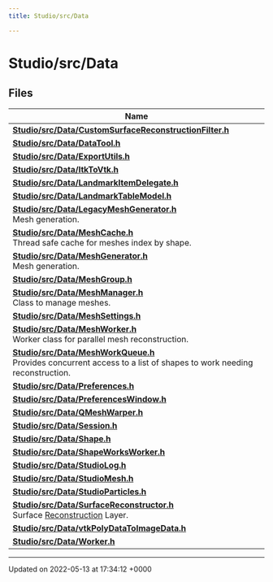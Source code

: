 ```yaml
---
title: Studio/src/Data

---
```


# Studio/src/Data



## Files

| Name           |
| -------------- |
| **[Studio/src/Data/CustomSurfaceReconstructionFilter.h](../Files/CustomSurfaceReconstructionFilter_8h.md#file-customsurfacereconstructionfilter.h)**  |
| **[Studio/src/Data/DataTool.h](../Files/DataTool_8h.md#file-datatool.h)**  |
| **[Studio/src/Data/ExportUtils.h](../Files/ExportUtils_8h.md#file-exportutils.h)**  |
| **[Studio/src/Data/ItkToVtk.h](../Files/ItkToVtk_8h.md#file-itktovtk.h)**  |
| **[Studio/src/Data/LandmarkItemDelegate.h](../Files/LandmarkItemDelegate_8h.md#file-landmarkitemdelegate.h)**  |
| **[Studio/src/Data/LandmarkTableModel.h](../Files/LandmarkTableModel_8h.md#file-landmarktablemodel.h)**  |
| **[Studio/src/Data/LegacyMeshGenerator.h](../Files/LegacyMeshGenerator_8h.md#file-legacymeshgenerator.h)** <br>Mesh generation.  |
| **[Studio/src/Data/MeshCache.h](../Files/MeshCache_8h.md#file-meshcache.h)** <br>Thread safe cache for meshes index by shape.  |
| **[Studio/src/Data/MeshGenerator.h](../Files/MeshGenerator_8h.md#file-meshgenerator.h)** <br>Mesh generation.  |
| **[Studio/src/Data/MeshGroup.h](../Files/MeshGroup_8h.md#file-meshgroup.h)**  |
| **[Studio/src/Data/MeshManager.h](../Files/MeshManager_8h.md#file-meshmanager.h)** <br>Class to manage meshes.  |
| **[Studio/src/Data/MeshSettings.h](../Files/MeshSettings_8h.md#file-meshsettings.h)**  |
| **[Studio/src/Data/MeshWorker.h](../Files/MeshWorker_8h.md#file-meshworker.h)** <br>Worker class for parallel mesh reconstruction.  |
| **[Studio/src/Data/MeshWorkQueue.h](../Files/MeshWorkQueue_8h.md#file-meshworkqueue.h)** <br>Provides concurrent access to a list of shapes to work needing reconstruction.  |
| **[Studio/src/Data/Preferences.h](../Files/Preferences_8h.md#file-preferences.h)**  |
| **[Studio/src/Data/PreferencesWindow.h](../Files/PreferencesWindow_8h.md#file-preferenceswindow.h)**  |
| **[Studio/src/Data/QMeshWarper.h](../Files/QMeshWarper_8h.md#file-qmeshwarper.h)**  |
| **[Studio/src/Data/Session.h](../Files/Session_8h.md#file-session.h)**  |
| **[Studio/src/Data/Shape.h](../Files/Shape_8h.md#file-shape.h)**  |
| **[Studio/src/Data/ShapeWorksWorker.h](../Files/ShapeWorksWorker_8h.md#file-shapeworksworker.h)**  |
| **[Studio/src/Data/StudioLog.h](../Files/StudioLog_8h.md#file-studiolog.h)**  |
| **[Studio/src/Data/StudioMesh.h](../Files/StudioMesh_8h.md#file-studiomesh.h)**  |
| **[Studio/src/Data/StudioParticles.h](../Files/StudioParticles_8h.md#file-studioparticles.h)**  |
| **[Studio/src/Data/SurfaceReconstructor.h](../Files/SurfaceReconstructor_8h.md#file-surfacereconstructor.h)** <br>Surface [Reconstruction](../Classes/classReconstruction.md) Layer.  |
| **[Studio/src/Data/vtkPolyDataToImageData.h](../Files/vtkPolyDataToImageData_8h.md#file-vtkpolydatatoimagedata.h)**  |
| **[Studio/src/Data/Worker.h](../Files/Worker_8h.md#file-worker.h)**  |






-------------------------------

Updated on 2022-05-13 at 17:34:12 +0000
